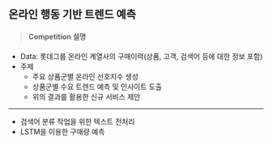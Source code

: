 ## 온라인 행동 기반 트렌드 예측
> #### Competition 설명
* Data: 롯데그룹 온라인 계열사의 구매이력(상품, 고객, 검색어 등에 대한 정보 포함)
* 주제
  + 주요 상품군별 온라인 선호지수 생성
  + 상품군별 수요 트렌드 예측 및 인사이트 도출
  + 위의 결과를 활용한 신규 서비스 제안
***
* 검색어 분류 작업을 위한 텍스트 전처리
* LSTM을 이용한 구매량 예측
